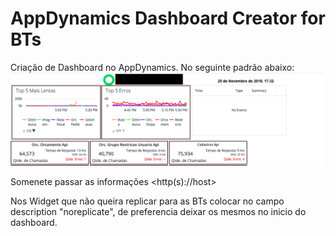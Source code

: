 # AppDynamics Dashboard Creator for BTs

Criação de Dashboard no AppDynamics.
No seguinte padrão abaixo:
![Image of Dashboard](https://github.com/carlosdoki/appdynamics_dash_application_bt/blob/master/dashboard.png)

Somenete passar as informações
 <http(s)://host> <port> <user> <password> <account> <nome da aplicacao> <importacao>

 Nos Widget que não queira replicar para as BTs colocar no campo description "noreplicate", de preferencia deixar os mesmos no inicio do dashboard.
